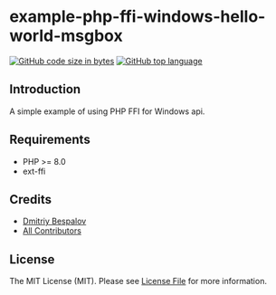 # example-php-ffi-windows-hello-world-msgbox

[![GitHub code size in bytes][ico-github-size]][link-github]
[![GitHub top language][ico-github-top-language]][link-github]

## Introduction

A simple example of using PHP FFI for Windows api.

## Requirements

- PHP >= 8.0
- ext-ffi

## Credits

- [Dmitriy Bespalov][link-author]
- [All Contributors][link-contributors]

## License

The MIT License (MIT). Please see [License File][link-license] for more information.

[link-author]: https://github.com/superrosko
[link-contributors]: https://github.com/superrosko/example-php-ffi-windows-hello-world-msgbox/contributors
[link-github]: https://github.com/superrosko/example-php-ffi-windows-hello-world-msgbox
[link-license]: LICENSE.md

[ico-github-size]: https://img.shields.io/github/languages/code-size/superrosko/example-php-ffi-windows-hello-world-msgbox.svg?style=flat
[ico-github-top-language]: https://img.shields.io/github/languages/top/superrosko/example-php-ffi-windows-hello-world-msgbox.svg?style=flat
